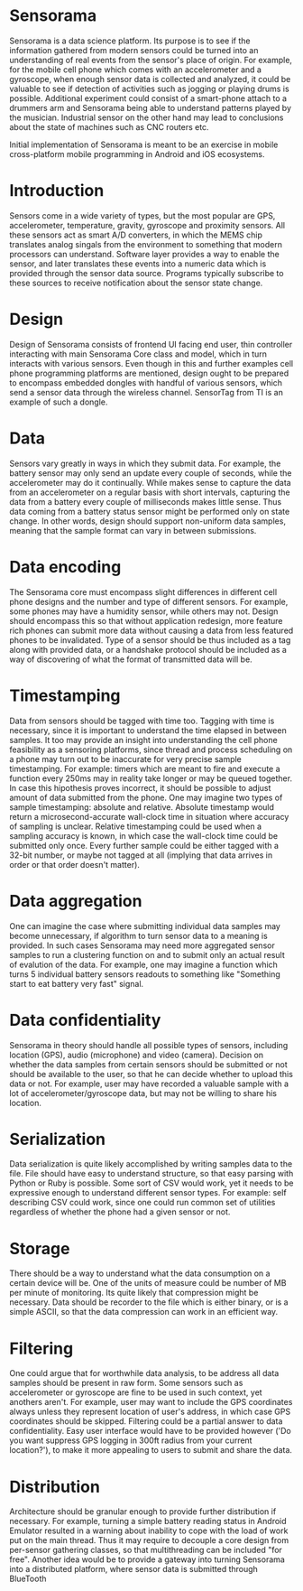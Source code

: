 # Sensorama

Sensorama is a data science platform. Its purpose is to see if the
information gathered from modern sensors could be turned into an
understanding of real events from the sensor's place of origin.  For
example, for the mobile cell phone which comes with an accelerometer and a
gyroscope, when enough sensor data is collected and analyzed, it could be
valuable to see if detection of activities such as jogging or playing drums
is possible. Additional experiment could consist of a smart-phone attach to
a drummers arm and Sensorama being able to understand patterns played by the
musician.  Industrial sensor on the other hand may lead to conclusions about
the state of machines such as CNC routers etc.

Initial implementation of Sensorama is meant to be an exercise in mobile
cross-platform mobile programming in Android and iOS ecosystems.

# Introduction

Sensors come in a wide variety of types, but the most popular are GPS,
accelerometer, temperature, gravity, gyroscope and proximity sensors. All
these sensors act as smart A/D converters, in which the MEMS chip
translates analog singals from the environment to something that modern
processors can understand. Software layer provides a way to enable the
sensor, and later translates these events into a numeric data which is
provided through the sensor data source. Programs typically subscribe to
these sources to receive notification about the sensor state change.

# Design

Design of Sensorama consists of frontend UI facing end user, thin controller
interacting with main Sensorama Core class and model, which in turn
interacts with various sensors. Even though in this and further examples
cell phone programming platforms are mentioned, design ought to be
prepared to encompass embedded dongles with handful of various sensors,
which send a sensor data through the wireless channel. SensorTag from TI is
an example of such a dongle.

# Data

Sensors vary greatly in ways in which they submit data. For example, the
battery sensor may only send an update every couple of seconds, while the
accelerometer may do it continually. While makes sense to capture the data
from an accelerometer on a regular basis with short intervals, capturing the
data from a battery every couple of milliseconds makes little sense. Thus
data coming from a battery status sensor might be performed only on state
change. In other words, design should support non-uniform data samples,
meaning that the sample format can vary in between submissions.

# Data encoding

The Sensorama core must encompass slight differences in different cell phone
designs and the number and type of different sensors. For example, some
phones may have a humidity sensor, while others may not. Design should
encompass this so that without application redesign, more feature rich
phones can submit more data without causing a data from less featured phones
to be invalidated. Type of a sensor should be thus included as a tag along
with provided data, or a handshake protocol should be included as a way of
discovering of what the format of transmitted data will be.

# Timestamping

Data from sensors should be tagged with time too. Tagging with time is
necessary, since it is important to understand the time elapsed in between
samples. It too may provide an insight into understanding the cell phone
feasibility as a sensoring platforms, since thread and process scheduling on
a phone may turn out to be inaccurate for very precise sample timestamping.
For example: timers which are meant to fire and execute a function every
250ms may in reality take longer or may be queued together. In case this
hipothesis proves incorrect, it should be possible to adjust amount of data
submitted from the phone. One may imagine two types of sample timestamping:
absolute and relative. Absolute timestamp would return a
microsecond-accurate wall-clock time in situation where accuracy of sampling
is unclear. Relative timestamping could be used when a sampling accuracy is
known, in which case the wall-clock time could be submitted only once. Every
further sample could be either tagged with a 32-bit number, or maybe not
tagged at all (implying that data arrives in order or that order doesn't
matter).

# Data aggregation

One can imagine the case where submitting individual data samples may become
unnecessary, if algorithm to turn sensor data to a meaning is provided. In
such cases Sensorama may need more aggregated sensor samples to run a
clustering function on and to submit only an actual result of evalution of
the data. For example, one may imagine a function which turns 5 individual
battery sensors readouts to something like "Something start to eat battery
very fast" signal.

# Data confidentiality

Sensorama in theory should handle all possible types of sensors, including
location (GPS), audio (microphone) and video (camera). Decision on whether
the data samples from certain sensors should be submitted or not should 
be available to the user, so that he can decide whether to upload this
data or not. For example, user may have recorded a valuable sample with
a lot of accelerometer/gyroscope data, but may not be willing to share 
his location.

# Serialization

Data serialization is quite likely accomplished by writing samples data to
the file. File should have easy to understand structure, so that easy
parsing with Python or Ruby is possible. Some sort of CSV would work, yet it
needs to be expressive enough to understand different sensor types. For
example: self describing CSV could work, since one could run common set of
utilities regardless of whether the phone had a given sensor or not.

# Storage

There should be a way to understand what the data consumption on a certain
device will be. One of the units of measure could be number of MB per minute
of monitoring. Its quite likely that compression might be necessary. Data
should be recorder to the file which is either binary, or is a simple ASCII,
so that the data compression can work in an efficient way.


# Filtering

One could argue that for worthwhile data analysis, to be address all data
samples should be present in raw form. Some sensors such as accelerometer or
gyroscope are fine to be used in such context, yet anothers aren't. For
example, user may want to include the GPS coordinates always unless they
represent location of user's address, in which case GPS coordinates should
be skipped. Filtering could be a partial answer to data confidentiality.
Easy user interface would have to be provided however ('Do you want suppress
GPS logging in 300ft radius from your current location?'), to make it more
appealing to users to submit and share the data.

# Distribution

Architecture should be granular enough to provide further distribution if
necessary. For example, turning a simple battery reading status in Android
Emulator resulted in a warning about inability to cope with the load of
work put on the main thread. Thus it may require to decouple a core design
from per-sensor gathering classes, so that multithreading can be included
"for free". Another idea would be to provide a gateway into turning
Sensorama into a distributed platform, where sensor data is submitted
through BlueTooth